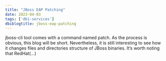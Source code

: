 ```yaml
---
title: "JBoss EAP Patching"
date: 2023-04-03
tags: ['dbi-services']
dbiblogtitle: jboss-eap-patching
---
```

jboss-cli tool comes with a command named patch. As the process is obvious, this blog will be short. Nevertheless, it is still interesting to see how it changes files and directories structure of JBoss binaries. It’s worth noting that RedHat(…)